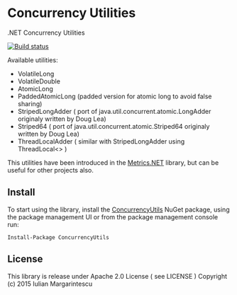 # Concurrency Utilities

.NET Concurrency Utilities

[![Build status](https://ci.appveyor.com/api/projects/status/n7j2wym7575pf130?svg=true)](https://ci.appveyor.com/project/etishor/concurrencyutilities) 

Available utilities:

* VolatileLong
* VolatileDouble
* AtomicLong
* PaddedAtomicLong (padded version for atomic long to avoid false sharing)
* StripedLongAdder ( port of java.util.concurrent.atomic.LongAdder originaly written by Doug Lea)
* Striped64 ( port of java.util.concurrent.atomic.Striped64  originaly written by Doug Lea)
* ThreadLocalAdder ( similar with StripedLongAdder using ThreadLocal<> )

This utilities have been introduced in the [Metrics.NET](https://github.com/etishor/Metrics.NET) library, but can be useful for other projects also.

## Install

To start using the library, install the [ConcurrencyUtils](https://www.nuget.org/packages/ConcurrencyUtils/) NuGet package, using the package management UI or from the package management console run:

    Install-Package ConcurrencyUtils

## License

This library is release under Apache 2.0 License ( see LICENSE ) 
Copyright (c) 2015 Iulian Margarintescu
